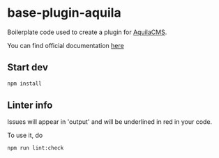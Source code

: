 # base-plugin-aquila

Boilerplate code used to create a plugin for [AquilaCMS](https://www.aquila-cms.com).

You can find official documentation [here](https://doc.aquila-cms.com/#/Creating/Plugin/Plugin_Base?id=top)

## Start dev

```sh
npm install
```

## Linter info

Issues will appear in 'output' and will be underlined in red in your code.

To use it, do

```sh
npm run lint:check
```
